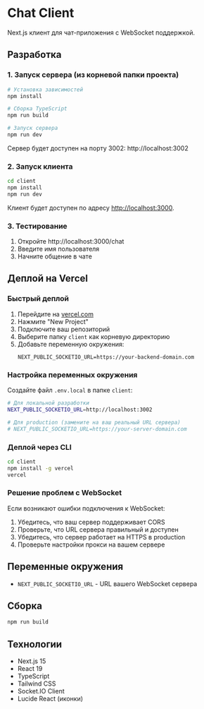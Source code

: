 # Chat Client

Next.js клиент для чат-приложения с WebSocket поддержкой.

## Разработка

### 1. Запуск сервера (из корневой папки проекта)

```bash
# Установка зависимостей
npm install

# Сборка TypeScript
npm run build

# Запуск сервера
npm run dev
```

Сервер будет доступен на порту 3002: http://localhost:3002

### 2. Запуск клиента

```bash
cd client
npm install
npm run dev
```

Клиент будет доступен по адресу [http://localhost:3000](http://localhost:3000).

### 3. Тестирование

1. Откройте http://localhost:3000/chat
2. Введите имя пользователя
3. Начните общение в чате

## Деплой на Vercel

### Быстрый деплой

1. Перейдите на [vercel.com](https://vercel.com)
2. Нажмите "New Project"
3. Подключите ваш репозиторий
4. Выберите папку `client` как корневую директорию
5. Добавьте переменную окружения:
   ```
   NEXT_PUBLIC_SOCKETIO_URL=https://your-backend-domain.com
   ```

### Настройка переменных окружения

Создайте файл `.env.local` в папке `client`:

```bash
# Для локальной разработки
NEXT_PUBLIC_SOCKETIO_URL=http://localhost:3002

# Для production (замените на ваш реальный URL сервера)
# NEXT_PUBLIC_SOCKETIO_URL=https://your-server-domain.com
```

### Деплой через CLI

```bash
cd client
npm install -g vercel
vercel
```

### Решение проблем с WebSocket

Если возникают ошибки подключения к WebSocket:

1. Убедитесь, что ваш сервер поддерживает CORS
2. Проверьте, что URL сервера правильный и доступен
3. Убедитесь, что сервер работает на HTTPS в production
4. Проверьте настройки прокси на вашем сервере

## Переменные окружения

- `NEXT_PUBLIC_SOCKETIO_URL` - URL вашего WebSocket сервера

## Сборка

```bash
npm run build
```

## Технологии

- Next.js 15
- React 19
- TypeScript
- Tailwind CSS
- Socket.IO Client
- Lucide React (иконки)
